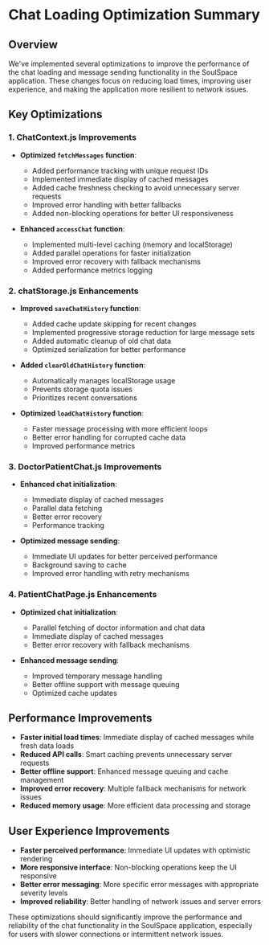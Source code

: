 # Chat Loading Optimization Summary

## Overview
We've implemented several optimizations to improve the performance of the chat loading and message sending functionality in the SoulSpace application. These changes focus on reducing load times, improving user experience, and making the application more resilient to network issues.

## Key Optimizations

### 1. ChatContext.js Improvements
- **Optimized `fetchMessages` function**:
  - Added performance tracking with unique request IDs
  - Implemented immediate display of cached messages
  - Added cache freshness checking to avoid unnecessary server requests
  - Improved error handling with better fallbacks
  - Added non-blocking operations for better UI responsiveness

- **Enhanced `accessChat` function**:
  - Implemented multi-level caching (memory and localStorage)
  - Added parallel operations for faster initialization
  - Improved error recovery with fallback mechanisms
  - Added performance metrics logging

### 2. chatStorage.js Enhancements
- **Improved `saveChatHistory` function**:
  - Added cache update skipping for recent changes
  - Implemented progressive storage reduction for large message sets
  - Added automatic cleanup of old chat data
  - Optimized serialization for better performance

- **Added `clearOldChatHistory` function**:
  - Automatically manages localStorage usage
  - Prevents storage quota issues
  - Prioritizes recent conversations

- **Optimized `loadChatHistory` function**:
  - Faster message processing with more efficient loops
  - Better error handling for corrupted cache data
  - Improved performance metrics

### 3. DoctorPatientChat.js Improvements
- **Enhanced chat initialization**:
  - Immediate display of cached messages
  - Parallel data fetching
  - Better error recovery
  - Performance tracking

- **Optimized message sending**:
  - Immediate UI updates for better perceived performance
  - Background saving to cache
  - Improved error handling with retry mechanisms

### 4. PatientChatPage.js Enhancements
- **Optimized chat initialization**:
  - Parallel fetching of doctor information and chat data
  - Immediate display of cached messages
  - Better error recovery with fallback mechanisms

- **Enhanced message sending**:
  - Improved temporary message handling
  - Better offline support with message queuing
  - Optimized cache updates

## Performance Improvements
- **Faster initial load times**: Immediate display of cached messages while fresh data loads
- **Reduced API calls**: Smart caching prevents unnecessary server requests
- **Better offline support**: Enhanced message queuing and cache management
- **Improved error recovery**: Multiple fallback mechanisms for network issues
- **Reduced memory usage**: More efficient data processing and storage

## User Experience Improvements
- **Faster perceived performance**: Immediate UI updates with optimistic rendering
- **More responsive interface**: Non-blocking operations keep the UI responsive
- **Better error messaging**: More specific error messages with appropriate severity levels
- **Improved reliability**: Better handling of network issues and server errors

These optimizations should significantly improve the performance and reliability of the chat functionality in the SoulSpace application, especially for users with slower connections or intermittent network issues.
